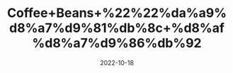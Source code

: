 ---
title: 'Coffee+Beans+%22%22%da%a9%d8%a7%d9%81%db%8c+%d8%af%d8%a7%d9%86%db%92'
date: '2022-10-18' 
metatag: '' 
inventory: '0' 
draft: false 
# meta description 
shortDescripton: 'It+boosts+energy+levels+and+could+support+brain+health.'
description: 'Tea%22%d9%82%db%81%d9%88%db%81'
longdescription: ''
featured: True
# product Price
price: '200.0'
# Product Short Description
shortDescription: 'It+boosts+energy+levels+and+could+support+brain+health.'
productID: '3B131744-1D25-ED11-9968-005056B3A416'
type: 'products'
category: 'Tea%22%d9%82%db%81%d9%88%db%81' 
thumnailproduct: 'https://eraconnect.blob.core.windows.net/product-images/aminsaddiquidawakhana/3B131744-1D25-ED11-9968-005056B3A416.webp' 
images:
  - image: 'https://eraconnect.blob.core.windows.net/product-images/aminsaddiquidawakhana/3B131744-1D25-ED11-9968-005056B3A416.webp'  
Variants:
---
